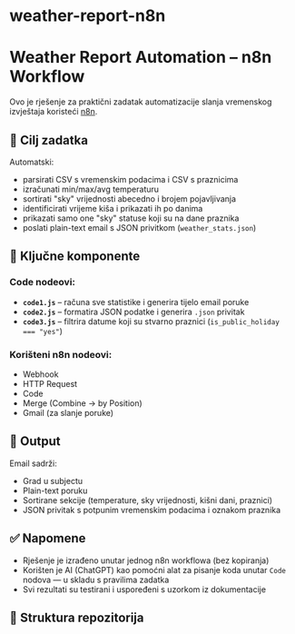 # weather-report-n8n

# Weather Report Automation – n8n Workflow

Ovo je rješenje za praktični zadatak automatizacije slanja vremenskog izvještaja koristeći [n8n](https://n8n.io/).

## 🎯 Cilj zadatka

Automatski:
- parsirati CSV s vremenskim podacima i CSV s praznicima
- izračunati min/max/avg temperaturu
- sortirati "sky" vrijednosti abecedno i brojem pojavljivanja
- identificirati vrijeme kiša i prikazati ih po danima
- prikazati samo one "sky" statuse koji su na dane praznika
- poslati plain-text email s JSON privitkom (`weather_stats.json`)

## 🧠 Ključne komponente

### Code nodeovi:
- **`code1.js`** – računa sve statistike i generira tijelo email poruke
- **`code2.js`** – formatira JSON podatke i generira `.json` privitak
- **`code3.js`** – filtrira datume koji su stvarno praznici (`is_public_holiday === "yes"`)

### Korišteni n8n nodeovi:
- Webhook
- HTTP Request
- Code
- Merge (Combine → by Position)
- Gmail (za slanje poruke)

## 📎 Output

Email sadrži:
- Grad u subjectu
- Plain-text poruku
- Sortirane sekcije (temperature, sky vrijednosti, kišni dani, praznici)
- JSON privitak s potpunim vremenskim podacima i oznakom praznika

## ✅ Napomene

- Rješenje je izrađeno unutar jednog n8n workflowa (bez kopiranja)
- Korišten je AI (ChatGPT) kao pomoćni alat za pisanje koda unutar `Code` nodova — u skladu s pravilima zadatka
- Svi rezultati su testirani i uspoređeni s uzorkom iz dokumentacije

## 📂 Struktura repozitorija

